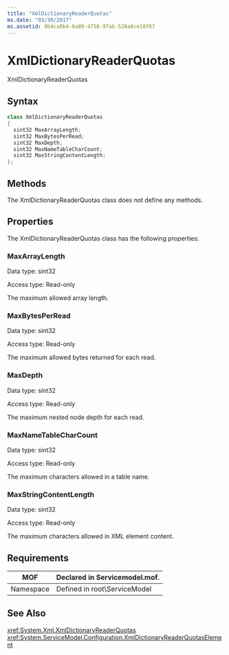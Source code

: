 ```yaml
---
title: "XmlDictionaryReaderQuotas"
ms.date: "03/30/2017"
ms.assetid: 9b4ca8b4-0a89-4758-97ab-528a8ce18f07
---
```

# XmlDictionaryReaderQuotas
XmlDictionaryReaderQuotas  
  
## Syntax  
  
```csharp
class XmlDictionaryReaderQuotas  
{  
  sint32 MaxArrayLength;  
  sint32 MaxBytesPerRead;  
  sint32 MaxDepth;  
  sint32 MaxNameTableCharCount;  
  sint32 MaxStringContentLength;  
};  
```  
  
## Methods  
 The XmlDictionaryReaderQuotas class does not define any methods.  
  
## Properties  
 The XmlDictionaryReaderQuotas class has the following properties:  
  
### MaxArrayLength  
 Data type: sint32  
  
 Access type: Read-only  
  
 The maximum allowed array length.  
  
### MaxBytesPerRead  
 Data type: sint32  
  
 Access type: Read-only  
  
 The maximum allowed bytes returned for each read.  
  
### MaxDepth  
 Data type: sint32  
  
 Access type: Read-only  
  
 The maximum nested node depth for each read.  
  
### MaxNameTableCharCount  
 Data type: sint32  
  
 Access type: Read-only  
  
 The maximum characters allowed in a table name.  
  
### MaxStringContentLength  
 Data type: sint32  
  
 Access type: Read-only  
  
 The maximum characters allowed in XML element content.  
  
## Requirements  
  
|MOF|Declared in Servicemodel.mof.|  
|---------|-----------------------------------|  
|Namespace|Defined in root\ServiceModel|  
  
## See Also  
 <xref:System.Xml.XmlDictionaryReaderQuotas>  
 <xref:System.ServiceModel.Configuration.XmlDictionaryReaderQuotasElement>

